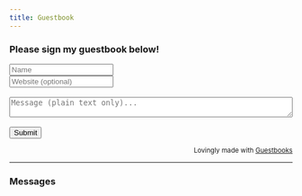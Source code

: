 ```yaml
---
title: Guestbook
---
```


### Please sign my guestbook below!

<script async src="https://guestbooks.meadow.cafe/resources/js/embed_script/366/script.js"></script> 
<div id="guestbooks___guestbook-form-container">
	<form id="guestbooks___guestbook-form" action="https://guestbooks.meadow.cafe/guestbook/366/submit" method="post">
		<div class="guestbooks___input-container">
			<input placeholder="Name" type="text" id="name" name="name" required>
		</div>
		<div class="guestbooks___input-container">
			<input placeholder="Website (optional)" type="url" id="website" name="website">
		</div>
		<div id="guestbooks___challenge-answer-container"></div>  
		<br/>
		<div class="guestbooks___input-container">
			<textarea placeholder="Message (plain text only)..." id="text" name="text" style="width: 100%; box-sizing: border-box; resize: vertical;" required></textarea>
		</div>
		<br/>
		<input type="submit" value="Submit">
		<div id="guestbooks___error-message"></div>  
	</form>
</div>
<div id="guestbooks___guestbook-made-with" style="text-align: right;">
	<small>Lovingly made with <a target="_blank" href="https://guestbooks.meadow.cafe">Guestbooks</a></small>
</div>  
<hr style="margin: 1em 0;"/>
<h3 id="guestbooks___guestbook-messages-header">Messages</h3>
<div id="guestbooks___guestbook-messages-container"></div>  